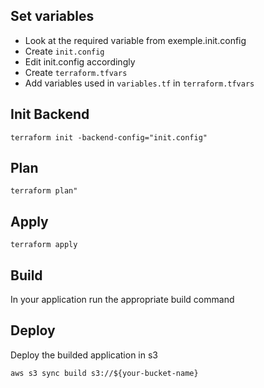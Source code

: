 ## Set variables

- Look at the required variable from exemple.init.config
- Create ```init.config```
- Edit init.config accordingly
- Create ```terraform.tfvars```
- Add variables used in ```variables.tf``` in ```terraform.tfvars```


## Init Backend
```
terraform init -backend-config="init.config" 
```

## Plan 
```
terraform plan" 
```

## Apply 
```
terraform apply 
```

## Build
In your application run the appropriate build command 

## Deploy 
Deploy the builded application in s3
```
aws s3 sync build s3://${your-bucket-name}
```